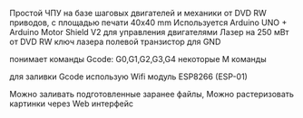 Простой ЧПУ на базе шаговых двигателей и механики от DVD RW приводов, с площадью печати 40x40 mm
Используется Arduino UNO + Arduino Motor Shield V2 для управления двигателями
Лазер на 250 мВт от DVD RW 
ключ лазера полевой транзистор для GND

понимает команды Gcode:
G0,G1,G2,G3,G4
некоторые M команды

для заливки Gcode использую Wifi модуль ESP8266 (ESP-01)

Можно заливать подготовленные заранее файлы,
Можно растеризовать картинки через Web интерфейс
